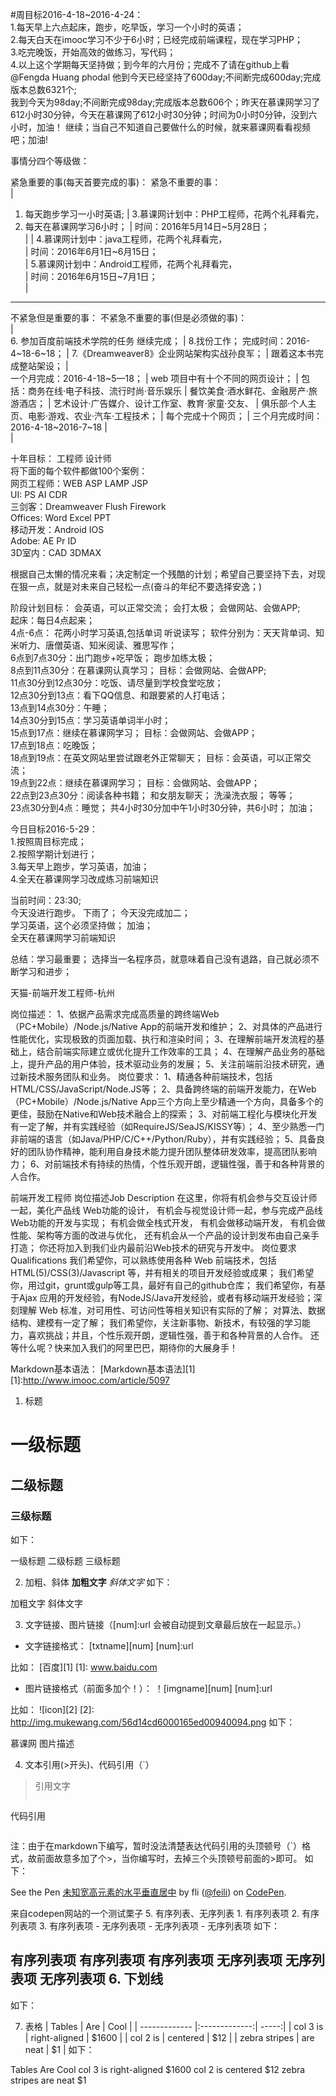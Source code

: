 #周目标2016-4-18~2016-4-24：<br/>
1.每天早上六点起床，跑步，吃早饭，学习一个小时的英语；<br/>
2.每天白天在imooc学习不少于6小时；已经完成前端课程，现在学习PHP；<br/>
3.吃完晚饭，开始高效的做练习，写代码；<br/>
4.以上这个学期每天坚持做；到今年的六月份；完成不了请在github上看@Fengda Huang  phodal  他到今天已经坚持了600day;不间断完成600day;完成版本总数6321个;<br/>
我到今天为98day;不间断完成98day;完成版本总数606个；昨天在慕课网学习了612小时30分钟，今天在慕课网了612小时30分钟；时间为0小时0分钟，没到六小时，加油！ 继续；当自己不知道自己要做什么的时候，就来慕课网看看视频吧；加油! <br/>

事情分四个等级做： <br />


紧急重要的事(每天首要完成的事)：                      紧急不重要的事：                        <br />
                                                  |                                       <br />
1. 每天跑步学习一小时英语;                          | 3.慕课网计划中：PHP工程师，花两个礼拜看完，<br /> 
2. 每天在慕课网学习6小时；                          |   时间：2016年5月14日~5月28日；         <br />                                                  | 
                                                  | 4.慕课网计划中：java工程师，花两个礼拜看完，<br />   |    时间：2016年6月1日~6月15日；          <br />
                                                  | 5.慕课网计划中：Android工程师，花两个礼拜看完，<br /> 
                                                  |    时间：2016年6月15日~7月1日；          <br />
                                                  |
                                       
---------------------------------------------------------------------------------------------------
 不紧急但是重要的事：                                 不紧急不重要的事(但是必须做的事)：   
                                                  |  
6. 参加百度前端技术学院的任务 继续完成；             |  8.找份工作；
 完成时间：2016-4~18-6~18；                        |
7.《Dreamweaver8》企业网站架构实战孙良军；            |
 跟着这本书完成整站架设；                           |                   
 一个月完成：2016-4-18~5—18；                      |
 web 项目中有十个不同的网页设计；                   |
 包括：商务在线·电子科技、流行时尚·音乐娱乐           |
 餐饮美食·酒水鲜花、金融房产·旅游酒店；               |
 艺术设计·广告媒介、设计工作室、教育·家童·交友、        |
 俱乐部·个人主页、电影·游戏、农业·汽车·工程技术；      |
 每个完成十个网页；                                 |
 三个月完成时间：2016-4-18~2016-7~18               |                                         
                                                  |
 
十年目标：   工程师     设计师    <br />
将下面的每个软件都做100个案例： <br />
网页工程师：WEB  ASP  LAMP  JSP <br />
UI: PS  AI  CDR  <br />
三剑客：Dreamweaver  Flush  Firework <br />
Offices: Word   Excel  PPT  <br />
移动开发：Android  IOS <br />
Adobe: AE Pr ID  <br />
3D室内：CAD  3DMAX

根据自己太懒的情况来看；决定制定一个残酷的计划；希望自己要坚持下去，对现在狠一点，就是对未来自己轻松一点(奋斗的年纪不要选择安逸；) <br />

阶段计划目标： 会英语，可以正常交流； 会打太极； 会做网站、会做APP;     <br />
起床：每日4点起来； <br />
4点-6点： 花两小时学习英语,包括单词 听说读写； 软件分别为：天天背单词、知米听力、唐僧英语、知米阅读、雅思写作；<br />
6点到7点30分：出门跑步+吃早饭；    跑步加练太极；<br />
8点到11点30分：在慕课网认真学习； 目标：会做网站、会做APP;<br />
11点30分到12点30分：吃饭、请尽量到学校食堂吃放；<br />
12点30分到13点：看下QQ信息、和跟要紧的人打电话；<br />
13点到14点30分：午睡；<br />
14点30分到15点：学习英语单词半小时；<br />
15点到17点：继续在慕课网学习；   目标：会做网站、会做APP；<br />
17点到18点：吃晚饭；<br />
18点到19点：在英文网站里尝试跟老外正常聊天； 目标：会英语，可以正常交流；<br />
19点到22点：继续在慕课网学习；   目标：会做网站、会做APP；<br />
22点到23点30分：阅读各种书籍； 和女朋友聊天； 洗澡洗衣服； 等等；<br />
23点30分到4点：睡觉；  共4小时30分加中午1小时30分钟，共6小时；  加油；<br />

今日目标2016-5-29：<br/>
1.按照周目标完成；<br/>
2.按照学期计划进行；<br/>
3.每天早上跑步，学习英语，加油； <br/>
4.全天在慕课网学习改成练习前端知识<br />

当前时间：23:30;   <br/>
今天没进行跑步。 下雨了； 今天没完成加二；  <br />
学习英语，这个必须坚持做； 加油； <br/>
全天在慕课网学习前端知识<br/>

总结：学习最重要；  选择当一名程序员，就意味着自己没有退路，自己就必须不断学习和进步； <br />


天猫-前端开发工程师-杭州

岗位描述：
1、依据产品需求完成高质量的跨终端Web（PC+Mobile）/Node.js/Native App的前端开发和维护； 
2、对具体的产品进行性能优化，实现极致的页面加载、执行和渲染时间； 
3、在理解前端开发流程的基础上，结合前端实际建立或优化提升工作效率的工具； 
4、在理解产品业务的基础上，提升产品的用户体验，技术驱动业务的发展； 
5、关注前端前沿技术研究，通过新技术服务团队和业务。
岗位要求：
1、精通各种前端技术，包括HTML/CSS/JavaScript/Node.JS等； 
2、具备跨终端的前端开发能力，在Web（PC+Mobile）/Node.js/Native App三个方向上至少精通一个方向，具备多个的更佳，鼓励在Native和Web技术融合上的探索； 
3、对前端工程化与模块化开发有一定了解，并有实践经验（如RequireJS/SeaJS/KISSY等）； 
4、至少熟悉一门非前端的语言（如Java/PHP/C/C++/Python/Ruby），并有实践经验； 
5、具备良好的团队协作精神，能利用自身技术能力提升团队整体研发效率，提高团队影响力； 
6、对前端技术有持续的热情，个性乐观开朗，逻辑性强，善于和各种背景的人合作。

前端开发工程师
岗位描述Job Description
在这里，你将有机会参与交互设计师一起，美化产品线 Web功能的设计， 
有机会与视觉设计师一起，参与完成产品线 Web功能的开发与实现； 
有机会做全栈式开发， 
有机会做移动端开发， 
有机会做性能、架构等方面的改进与优化， 
还有机会从一个产品的设计到发布由自己亲手打造； 
你还将加入到我们业内最前沿Web技术的研究与开发中。
岗位要求Qualifications
我们希望你，可以熟练使用各种 Web 前端技术，包括HTML(5)/CSS(3)/Javascript 等，并有相关的项目开发经验或成果；
我们希望你，用过git，grunt或gulp等工具，最好有自己的github仓库； 
我们希望你，有基于Ajax 应用的开发经验，有NodeJS/Java开发经验，或者有移动端开发经验；深刻理解 Web 标准，对可用性、可访问性等相关知识有实际的了解； 对算法、数据结构、建模有一定了解； 
我们希望你，关注新事物、新技术，有较强的学习能力，喜欢挑战；并且，个性乐观开朗，逻辑性强，善于和各种背景的人合作。 
还等什么呢？快来加入我们的阿里巴巴，期待你的大展身手！

Markdown基本语法：
[Markdown基本语法][1]
[1]:http://www.imooc.com/article/5097

1. 标题
# 一级标题
## 二级标题
### 三级标题
如下：

一级标题
二级标题
三级标题

2. 加粗、斜体
**加粗文字**
*斜体文字*
如下：

加粗文字
斜体文字

3. 文字链接、图片链接（[num]:url 会被自动提到文章最后放在一起显示。）
* 文字链接格式：
[txtname][num]
[num]:url

比如：
[百度][1]
[1]: www.baidu.com

* 图片链接格式（前面多加个！）：
！[imgname][num]
[num]:url

比如：
![icon][2]
[2]: http://img.mukewang.com/56d14cd6000165ed00940094.png
如下：

慕课网
图片描述

4. 文本引用(>开头)、代码引用（`）
> 引用文字
> ```
代码引用
> ```
注：由于在markdown下编写，暂时没法清楚表达代码引用的头顶顿号（`）格式，故前面故意多加了个>，当你编写时，去掉三个头顶顿号前面的>即可。
如下：

<p data-height="268" data-theme-id="0" data-slug-hash="obabXz" data-default-tab="result" data-user="feili" class='codepen'>
See the Pen <a href='http://codepen.io/feili/pen/obabXz/'>未知宽高元素的水平垂直居中</a> by fli (<a href='http://codepen.io/feili'>@feili</a>) on <a href='http://codepen.io'>CodePen</a>.
</p>
<script async src="//assets.codepen.io/assets/embed/ei.js"></script>
来自codepen网站的一个测试栗子
5. 有序列表、无序列表
 1. 有序列表项
 2. 有序列表项
 3. 有序列表项
 - 无序列表项
 - 无序列表项
 - 无序列表项
如下：

有序列表项
有序列表项
有序列表项
无序列表项
无序列表项
无序列表项
6. 下划线
----------
如下：

7. 表格
| Tables        | Are           | Cool  |
| ------------- |:-------------:| -----:|
| col 3 is      | right-aligned | $1600 |
| col 2 is      | centered      |   $12 |
| zebra stripes | are neat      |    $1 |
如下：

Tables  Are Cool
col 3 is    right-aligned   $1600
col 2 is    centered    $12
zebra stripes   are neat    $1
